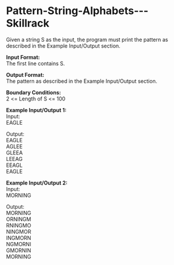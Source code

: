 # Pattern-String-Alphabets---Skillrack
<p>Given a string S as the input, the program must print the pattern as described in the Example Input/Output section.</p>

<p><strong>Input Format:</strong><br>
The first line contains S.</p>

<p><strong>Output Format:</strong><br>
The pattern as described in the Example Input/Output section.</p>

<p><strong>Boundary Conditions:</strong><br>
2 &lt;= Length of S &lt;= 100</p>

<p><strong>Example Input/Output 1:</strong><br>
Input:<br>
EAGLE</p>

<p>Output:<br>
EAGLE<br>
AGLEE<br>
GLEEA<br>
LEEAG<br>
EEAGL<br>
EAGLE</p>

<p><strong>Example Input/Output 2:</strong><br>
Input:<br>
MORNING</p>

<p>Output:<br>
MORNING<br>
ORNINGM<br>
RNINGMO<br>
NINGMOR<br>
INGMORN<br>
NGMORNI<br>
GMORNIN<br>
MORNING</p>
